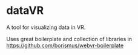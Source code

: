 # dataVR
A tool for visualizing data in VR.

Uses great boilerplate and collection of libraries in https://github.com/borismus/webvr-boilerplate

